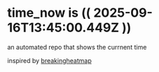 # time_now is (( 2025-09-16T13:45:00.449Z ))

an automated repo that shows the currnent time

inspired by [breakingheatmap](https://github.com/breakingheatmap/breakingheatmap)